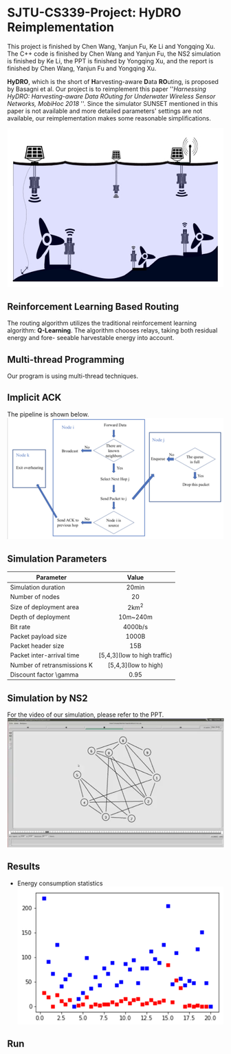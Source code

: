 # SJTU-CS339-Project: HyDRO Reimplementation
This project is finished by Chen Wang, Yanjun Fu, Ke Li and Yongqing Xu. The C++ code is finished by Chen Wang and Yanjun Fu, the NS2 simulation is finished by Ke Li, the PPT is finished by Yongqing Xu, and the report is finished by Chen Wang, Yanjun Fu and Yongqing Xu.

**HyDRO**, which is the short of **H**arvesting-aware **D**ata **RO**uting, is proposed by Basagni et al. Our project is to reimplement this paper ''*Harnessing HyDRO: Harvesting-aware Data ROuting for Underwater Wireless Sensor Networks, MobiHoc 2018* ''. Since the simulator SUNSET mentioned in this paper is not available and more detailed parameters' settings are not available, our reimplementation makes some reasonable simplifications.

![1](./figure/energy_harvest.jpg)

## Reinforcement Learning Based Routing

The routing algorithm utilizes the traditional reinforcement learning algorithm: **Q-Learning**. The algorithm chooses relays, taking both residual energy and fore- seeable harvestable energy into account.

## Multi-thread Programming
Our program is using multi-thread techniques.

## Implicit ACK
The pipeline is shown below.
![2](./figure/1.png)

## Simulation Parameters
| **Parameter** | **Value** |
| -------- | :------: |
| Simulation duration | 20min |
| Number of nodes | 20 |
| Size of deployment area | 2km<sup>2</sup> |
| Depth of deployment | 10m~240m |
| Bit rate | 4000b/s |
| Packet payload size | 1000B |
| Packet header size | 15B |
| Packet inter-arrival time | \[5,4,3\](low to high traffic) |
| Number of retransmissions K | \[5,4,3\](low to high) |
| Discount factor \gamma | 0.95 |

## Simulation by NS2
For the video of our simulation, please refer to the PPT.
![3](./figure/visual.png)

## Results
- Energy consumption statistics
![4](./figure/routing-change.png)

## Run

